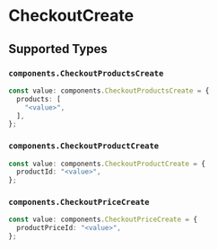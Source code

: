 # CheckoutCreate


## Supported Types

### `components.CheckoutProductsCreate`

```typescript
const value: components.CheckoutProductsCreate = {
  products: [
    "<value>",
  ],
};
```

### `components.CheckoutProductCreate`

```typescript
const value: components.CheckoutProductCreate = {
  productId: "<value>",
};
```

### `components.CheckoutPriceCreate`

```typescript
const value: components.CheckoutPriceCreate = {
  productPriceId: "<value>",
};
```

